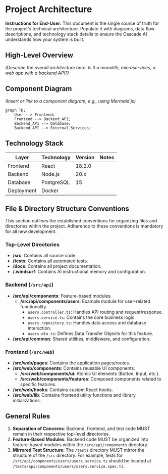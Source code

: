 # Project Architecture

**Instructions for End-User:** This document is the single source of truth for the project's technical architecture. Populate it with diagrams, data flow descriptions, and technology stack details to ensure the Cascade AI understands how your system is built.

## High-Level Overview

*(Describe the overall architecture here. Is it a monolith, microservices, a web app with a backend API?)*

## Component Diagram

*(Insert or link to a component diagram, e.g., using Mermaid.js)*

```mermaid
graph TD;
    User --> Frontend;
    Frontend --> Backend_API;
    Backend_API --> Database;
    Backend_API --> External_Services;
```

## Technology Stack

| Layer | Technology | Version | Notes |
| --- | --- | --- | --- |
| Frontend | React | 18.2.0 | |
| Backend | Node.js | 20.x | |
| Database | PostgreSQL | 15 | |
| Deployment | Docker | | |

## File & Directory Structure Conventions

This section outlines the established conventions for organizing files and directories within the project. Adherence to these conventions is mandatory for all new development.

### Top-Level Directories

-   **/src**: Contains all source code.
-   **/tests**: Contains all automated tests.
-   **/docs**: Contains all project documentation.
-   **/.windsurf**: Contains AI instructional memory and configuration.

### Backend (`/src/api`)

-   **/src/api/components**: Feature-based modules.
    -   **/src/api/components/users**: Example module for user-related functionality.
        -   `users.controller.ts`: Handles API routing and request/response.
        -   `users.service.ts`: Contains the core business logic.
        -   `users.repository.ts`: Handles data access and database interaction.
        -   `users.dto.ts`: Defines Data Transfer Objects for this feature.
-   **/src/api/common**: Shared utilities, middleware, and configuration.

### Frontend (`/src/web`)

-   **/src/web/pages**: Contains the application pages/routes.
-   **/src/web/components**: Contains reusable UI components.
    -   **/src/web/components/ui**: Atomic UI elements (Button, Input, etc.).
    -   **/src/web/components/features**: Composed components related to specific features.
-   **/src/web/hooks**: Contains custom React hooks.
-   **/src/web/lib**: Contains frontend utility functions and library initializations.

## General Rules

1.  **Separation of Concerns**: Backend, frontend, and test code MUST remain in their respective top-level directories.
2.  **Feature-Based Modules**: Backend code MUST be organized into feature-based modules within the `/src/api/components` directory.
3.  **Mirrored Test Structure**: The `/tests` directory MUST mirror the structure of the `/src` directory. For example, tests for `/src/api/components/users/users.service.ts` should be located at `/tests/api/components/users/users.service.spec.ts`.